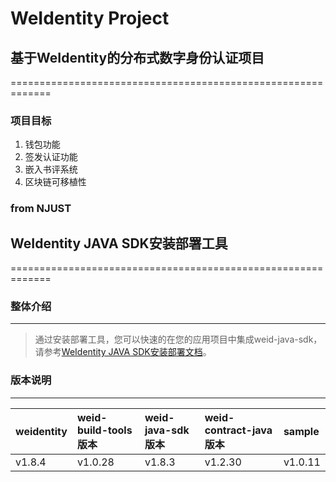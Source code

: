 # WeIdentity Project

## 基于WeIdentity的分布式数字身份认证项目
=============================================================

### 项目目标

1. 钱包功能
2. 签发认证功能
3. 嵌入书评系统
4. 区块链可移植性

### from NJUST

## WeIdentity JAVA SDK安装部署工具
=============================================================

### 整体介绍
--------

> 通过安装部署工具，您可以快速的在您的应用项目中集成weid-java-sdk，请参考[WeIdentity JAVA SDK安装部署文档](https://weidentity.readthedocs.io/zh_CN/latest/docs/weidentity-build-with-deploy.html)。

### 版本说明
--------

| weidentity | weid-build-tools 版本 | weid-java-sdk 版本 | weid-contract-java 版本| sample |
| :---- | :---- | :---- | :---- | :---- |
| v1.8.4 | v1.0.28 | v1.8.3 | v1.2.30 | v1.0.11 |

